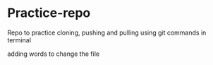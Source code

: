 # Practice-repo
Repo to practice cloning, pushing and pulling using git commands in terminal

adding words to change the file